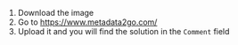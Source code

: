 1. Download the image
2. Go to https://www.metadata2go.com/
3. Upload it and you will find the solution in the `Comment` field